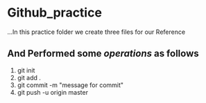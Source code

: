 # Github_practice

...In this practice folder we create three files for our Reference

## And Performed some *operations* as follows 

1. git init
2. git add .
3. git commit -m "message for commit"
4. git push -u origin master
   
   
